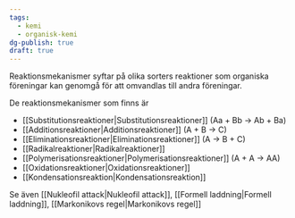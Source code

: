 ```yaml
---
tags:
  - kemi
  - organisk-kemi
dg-publish: true
draft: true
---
```

Reaktionsmekanismer syftar på olika sorters reaktioner som organiska föreningar kan genomgå för att omvandlas till andra föreningar.

De reaktionsmekanismer som finns är

- [[Substitutionsreaktioner\|Substitutionsreaktioner]] (Aa + Bb → Ab + Ba)
- [[Additionsreaktioner\|Additionsreaktioner]] (A + B → C)
- [[Eliminationsreaktioner\|Eliminationsreaktioner]] (A → B + C)
- [[Radikalreaktioner\|Radikalreaktioner]]
- [[Polymerisationsreaktioner\|Polymerisationsreaktioner]] (A + A → AA)
- [[Oxidationsreaktioner\|Oxidationsreaktioner]]
- [[Kondensationsreaktion\|Kondensationsreaktion]]

Se även [[Nukleofil attack\|Nukleofil attack]], [[Formell laddning\|Formell laddning]], [[Markonikovs regel\|Markonikovs regel]]
